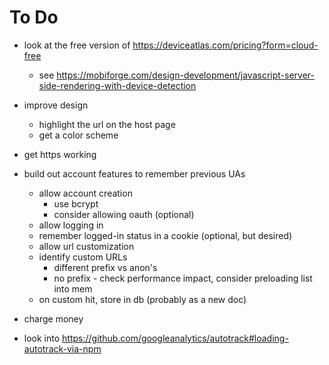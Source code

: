 # To Do

* look at the free version of https://deviceatlas.com/pricing?form=cloud-free
  * see https://mobiforge.com/design-development/javascript-server-side-rendering-with-device-detection

* improve design
  * highlight the url on the host page
  * get a color scheme

* get https working

* build out account features to remember previous UAs
  * allow account creation
    * use bcrypt
    * consider allowing oauth (optional)
  * allow logging in
  * remember logged-in status in a cookie (optional, but desired)
  * allow url customization
  * identify custom URLs
    * different prefix vs anon's
    * no prefix - check performance impact, consider preloading list into mem
  * on custom hit, store in db (probably as a new doc)

* charge money

* look into https://github.com/googleanalytics/autotrack#loading-autotrack-via-npm

